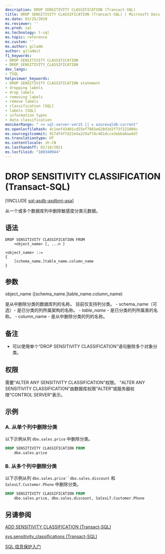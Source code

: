 ```yaml
---
description: DROP SENSITIVITY CLASSIFICATION (Transact-SQL)
title: DROP SENSITIVITY CLASSIFICATION (Transact-SQL) | Microsoft Docs
ms.date: 03/25/2019
ms.reviewer: ''
ms.prod: sql
ms.technology: t-sql
ms.topic: reference
ms.custom: ''
ms.author: giladm
author: giladmit
f1_keywords:
- DROP SENSITIVITY CLASSIFICATION
- DROP_SENSITIVITY_CLASSIFICATION
dev_langs:
- TSQL
helpviewer_keywords:
- DROP SENSITIVITY CLASSIFICATION statement
- dropping labels
- drop labels
- removing labels
- remove labels
- classification [SQL]
- labels [SQL]
- information types
- data classification
monikerRange: " >= sql-server-ver15 || = azuresqldb-current"
ms.openlocfilehash: 4c1eef43401cd55ef7983e620d3d2f73f221809c
ms.sourcegitcommit: 917df4ffd22e4a229af7dc481dcce3ebba0aa4d7
ms.translationtype: HT
ms.contentlocale: zh-CN
ms.lasthandoff: 02/10/2021
ms.locfileid: "100340944"
---
```

# <a name="drop-sensitivity-classification-transact-sql"></a>DROP SENSITIVITY CLASSIFICATION (Transact-SQL)
[!INCLUDE [sql-asdb-asdbmi-asa](../../includes/applies-to-version/sql-asdb-asdbmi-asa.md)]

从一个或多个数据库列中删除敏感度分类元数据。

## <a name="syntax"></a>语法

```syntaxsql
DROP SENSITIVITY CLASSIFICATION FROM
    <object_name> [, ...n ]

<object_name> ::=
{
    [schema_name.]table_name.column_name
}
```  

## <a name="arguments"></a>参数  

object_name ([schema_name.]table_name.column_name)

是从中删除分类的数据库列的名称。 目前仅支持列分类。
    - schema_name（可选）- 是已分类的列所属架构的名称。
    - *table_name* - 是已分类的列所属表的名称。
    - column_name - 是从中删除分类的列的名称。

## <a name="remarks"></a>备注  

- 可以使用单个“DROP SENSITIVITY CLASSIFICATION”语句删除多个对象分类。

## <a name="permissions"></a>权限  

需要“ALTER ANY SENSITIVITY CLASSIFICATION”权限。 “ALTER ANY SENSITIVITY CLASSIFICATION”由数据库权限“ALTER”或服务器权限“CONTROL SERVER”表示。


## <a name="examples"></a>示例  


### <a name="a-dropping-classification-from-a-single-column"></a>A. 从单个列中删除分类

以下示例从列 `dbo.sales.price` 中删除分类。  

```sql
DROP SENSITIVITY CLASSIFICATION FROM
    dbo.sales.price
```

### <a name="b-dropping-classification-from-multiple-columns"></a>B. 从多个列中删除分类

以下示例从列 `dbo.sales.price``dbo.sales.discount` 和 `SalesLT.Customer.Phone` 中删除分类。  

```sql
DROP SENSITIVITY CLASSIFICATION FROM
    dbo.sales.price, dbo.sales.discount, SalesLT.Customer.Phone  
```

## <a name="see-also"></a>另请参阅  

[ADD SENSITIVITY CLASSIFICATION (Transact-SQL)](../../t-sql/statements/add-sensitivity-classification-transact-sql.md)

[sys.sensitivity_classifications (Transact-SQL)](../../relational-databases/system-catalog-views/sys-sensitivity-classifications-transact-sql.md)

[SQL 信息保护入门](/azure/azure-sql/database/data-discovery-and-classification-overview)